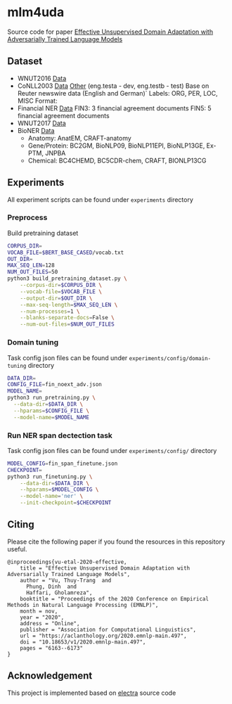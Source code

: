# mlm4uda
Source code for paper [Effective Unsupervised Domain Adaptation with Adversarially Trained Language Models](https://www.aclweb.org/anthology/2020.emnlp-main.497)


## Dataset
- WNUT2016 [Data](https://github.com/aritter/twitter_nlp/tree/master/data/annotated/wnut16)
- CoNLL2003 [Data](https://github.com/synalp/NER/tree/master/corpus/CoNLL-2003) [Other](https://nlp.stanford.edu/projects/project-ner.shtml)
    (eng.testa - dev, eng.testb - test)
    Base on Reuter newswire data (English and German)`
    Labels: ORG, PER, LOC, MISC
    Format: <Token> <POS tag> <chunk tag> <NER tag>
- Financial NER [Data](http://people.eng.unimelb.edu.au/tbaldwin/resources/finance-sec)
    FIN3: 3 financial agreement documents
    FIN5: 5 financial agreement documents
- WNUT2017 [Data](https://noisy-text.github.io/2017/emerging-rare-entities.html)
- BioNER [Data](https://github.com/cambridgeltl/MTL-Bioinformatics-2016)
    + Anatomy: AnatEM, CRAFT-anatomy
    + Gene/Protein: BC2GM, BioNLP09, BioNLP11EPI, BioNLP13GE, Ex-PTM, JNPBA
    + Chemical: BC4CHEMD, BC5CDR-chem, CRAFT, BIONLP13CG      

## Experiments
All experiment scripts can be found under `experiments` directory
### Preprocess
Build pretraining dataset
```bash
CORPUS_DIR=
VOCAB_FILE=$BERT_BASE_CASED/vocab.txt
OUT_DIR=
MAX_SEQ_LEN=128
NUM_OUT_FILES=50
python3 build_pretraining_dataset.py \
    --corpus-dir=$CORPUS_DIR \
    --vocab-file=$VOCAB_FILE \
    --output-dir=$OUT_DIR \
    --max-seq-length=$MAX_SEQ_LEN \
    --num-processes=1 \
    --blanks-separate-docs=False \
    --num-out-files=$NUM_OUT_FILES
```
### Domain tuning
Task config json files can be found under `experiments/config/domain-tuning` directory

```bash
DATA_DIR=
CONFIG_FILE=fin_noext_adv.json
MODEL_NAME=
python3 run_pretraining.py \
  --data-dir=$DATA_DIR \
  --hparams=$CONFIG_FILE \
  --model-name=$MODEL_NAME
```
### Run NER span dectection task
Task config json files can be found under `experiments/config/` directory
```bash
MODEL_CONFIG=fin_span_finetune.json
CHECKPOINT=
python3 run_finetuning.py \
    --data-dir=$DATA_DIR \
    --hparams=$MODEL_CONFIG \
    --model-name='ner' \
    --init-checkpoint=$CHECKPOINT
```

## Citing
Please cite the following paper if you found the resources in this repository useful.
```
@inproceedings{vu-etal-2020-effective,
    title = "Effective Unsupervised Domain Adaptation with Adversarially Trained Language Models",
    author = "Vu, Thuy-Trang  and
      Phung, Dinh  and
      Haffari, Gholamreza",
    booktitle = "Proceedings of the 2020 Conference on Empirical Methods in Natural Language Processing (EMNLP)",
    month = nov,
    year = "2020",
    address = "Online",
    publisher = "Association for Computational Linguistics",
    url = "https://aclanthology.org/2020.emnlp-main.497",
    doi = "10.18653/v1/2020.emnlp-main.497",
    pages = "6163--6173"
}
```


## Acknowledgement
This project is implemented based on [electra](https://github.com/google-research/electra) source code
